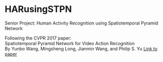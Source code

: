 # HARusingSTPN
Senior Project: Human Activity Recognition using Spatiotemporal Pyramid Network

Following the CVPR 2017 paper:<br/>
Spatiotemporal Pyramid Network for Video Action Recognition<br/>
By Yunbo Wang, Mingsheng Long, Jianmin Wang, and Philip S. Yu
[Link to paper](http://openaccess.thecvf.com/content_cvpr_2017/papers/Wang_Spatiotemporal_Pyramid_Network_CVPR_2017_paper.pdf)

